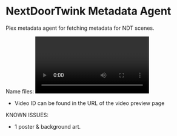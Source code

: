 # NextDoorTwink Metadata Agent

Plex metadata agent for fetching metadata for NDT scenes.

Name files: <Video ID>.mp4 --> 147088.mp4 would be Enlisted for Love
- Video ID can be found in the URL of the video preview page

KNOWN ISSUES:
- 1 poster & background art.
